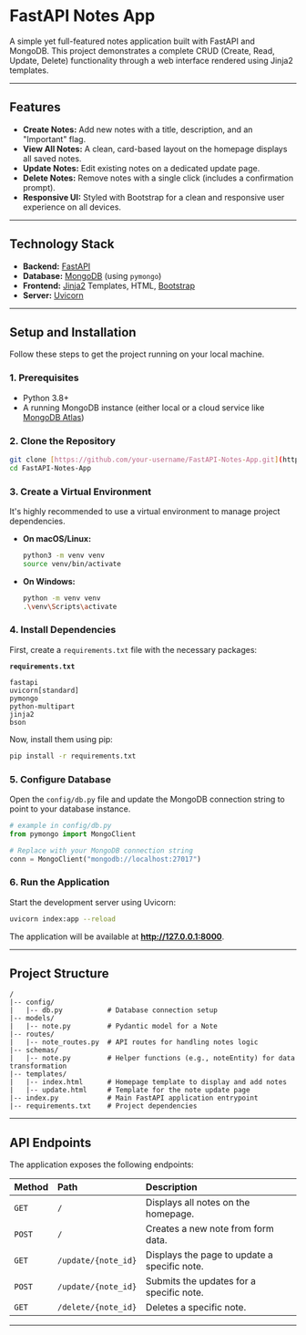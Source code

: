 # FastAPI Notes App

A simple yet full-featured notes application built with FastAPI and MongoDB. This project demonstrates a complete CRUD (Create, Read, Update, Delete) functionality through a web interface rendered using Jinja2 templates.

---

## Features

-   **Create Notes:** Add new notes with a title, description, and an "Important" flag.
-   **View All Notes:** A clean, card-based layout on the homepage displays all saved notes.
-   **Update Notes:** Edit existing notes on a dedicated update page.
-   **Delete Notes:** Remove notes with a single click (includes a confirmation prompt).
-   **Responsive UI:** Styled with Bootstrap for a clean and responsive user experience on all devices.

---

## Technology Stack

-   **Backend:** [FastAPI](https://fastapi.tiangolo.com/)
-   **Database:** [MongoDB](https://www.mongodb.com/) (using `pymongo`)
-   **Frontend:** [Jinja2](https://jinja.palletsprojects.com/en/3.1.x/) Templates, HTML, [Bootstrap](https://getbootstrap.com/)
-   **Server:** [Uvicorn](https://www.uvicorn.org/)

---

## Setup and Installation

Follow these steps to get the project running on your local machine.

### 1. Prerequisites

-   Python 3.8+
-   A running MongoDB instance (either local or a cloud service like [MongoDB Atlas](https://www.mongodb.com/cloud/atlas))

### 2. Clone the Repository

```bash
git clone [https://github.com/your-username/FastAPI-Notes-App.git](https://github.com/your-username/FastAPI-Notes-App.git)
cd FastAPI-Notes-App
````

### 3\. Create a Virtual Environment

It's highly recommended to use a virtual environment to manage project dependencies.

  - **On macOS/Linux:**
    ```bash
    python3 -m venv venv
    source venv/bin/activate
    ```
  - **On Windows:**
    ```bash
    python -m venv venv
    .\venv\Scripts\activate
    ```

### 4\. Install Dependencies

First, create a `requirements.txt` file with the necessary packages:

**`requirements.txt`**

```
fastapi
uvicorn[standard]
pymongo
python-multipart
jinja2
bson
```

Now, install them using pip:

```bash
pip install -r requirements.txt
```

### 5\. Configure Database

Open the `config/db.py` file and update the MongoDB connection string to point to your database instance.

```python
# example in config/db.py
from pymongo import MongoClient

# Replace with your MongoDB connection string
conn = MongoClient("mongodb://localhost:27017") 
```

### 6\. Run the Application

Start the development server using Uvicorn:

```bash
uvicorn index:app --reload
```

The application will be available at **http://127.0.0.1:8000**.

-----

## Project Structure

```
/
|-- config/
|   |-- db.py           # Database connection setup
|-- models/
|   |-- note.py         # Pydantic model for a Note
|-- routes/
|   |-- note_routes.py  # API routes for handling notes logic
|-- schemas/
|   |-- note.py         # Helper functions (e.g., noteEntity) for data transformation
|-- templates/
|   |-- index.html      # Homepage template to display and add notes
|   |-- update.html     # Template for the note update page
|-- index.py            # Main FastAPI application entrypoint
|-- requirements.txt    # Project dependencies
```

-----

## API Endpoints

The application exposes the following endpoints:

| Method | Path                  | Description                                  |
| :----- | :-------------------- | :------------------------------------------- |
| `GET`  | `/`                   | Displays all notes on the homepage.          |
| `POST` | `/`                   | Creates a new note from form data.           |
| `GET`  | `/update/{note_id}`   | Displays the page to update a specific note. |
| `POST` | `/update/{note_id}`   | Submits the updates for a specific note.     |
| `GET`  | `/delete/{note_id}`   | Deletes a specific note.                     |

---
